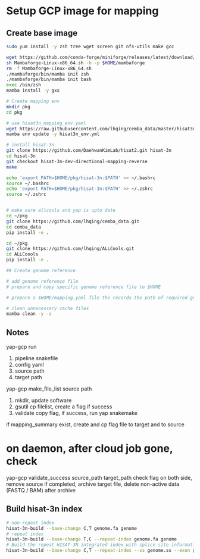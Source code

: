 # Setup GCP image for mapping

## Create base image

```bash
sudo yum install -y zsh tree wget screen git nfs-utils make gcc

wget https://github.com/conda-forge/miniforge/releases/latest/download/Mambaforge-Linux-x86_64.sh
sh Mambaforge-Linux-x86_64.sh -b -p $HOME/mambaforge
rm -f Mambaforge-Linux-x86_64.sh
./mambaforge/bin/mamba init zsh
./mambaforge/bin/mamba init bash
exec /bin/zsh
mamba install -y gxx

# Create mapping env
mkdir pkg
cd pkg

# use hisat3n_mapping_env.yaml
wget https://raw.githubusercontent.com/lhqing/cemba_data/master/hisat3n_env.yml
mamba env update -y hisat3n_env.yml

# install hisat-3n
git clone https://github.com/DaehwanKimLab/hisat2.git hisat-3n
cd hisat-3n
git checkout hisat-3n-dev-directional-mapping-reverse
make

echo 'export PATH=$HOME/pkg/hisat-3n:$PATH' >> ~/.bashrc
source ~/.bashrc 
echo 'export PATH=$HOME/pkg/hisat-3n:$PATH' >> ~/.zshrc 
source ~/.zshrc


# make sure allcools and yap is upto date
cd ~/pkg
git clone https://github.com/lhqing/cemba_data.git
cd cemba_data
pip install -e .

cd ~/pkg
git clone https://github.com/lhqing/ALLCools.git
cd ALLCoools
pip install -e .

## Create genome reference

# add genome reference file
# prepare and copy specific genome reference file to $HOME

# prepare a $HOME/mapping.yaml file the records the path of required genome reference files

# clean unnecessary cache files
mamba clean -y -a
```

## Notes
yap-gcp run

1. pipeline snakefile
2. config yaml
3. source path
4. target path


yap-gcp make_file_list source path
1. mkdir, update software
2. gsutil cp filelist, create a flag if success
3. validate copy flag, if success, run yap snakemake

if mapping_summary exist, create and cp flag file to target and to source

# on daemon, after cloud job gone, check
yap-gcp validate_success source_path target_path
check flag on both side, remove source if completed, archive target file, delete non-active data (FASTQ / BAM) after archive


## Build hisat-3n index
```bash
# non-repeat index
hisat-3n-build --base-change C,T genome.fa genome
# repeat index
hisat-3n-build --base-change T,C --repeat-index genome.fa genome
# Build the repeat HISAT-3N integrated index with splice site information
hisat-3n-build --base-change C,T --repeat-index --ss genome.ss --exon genome.exon genome.fa genome 
```
